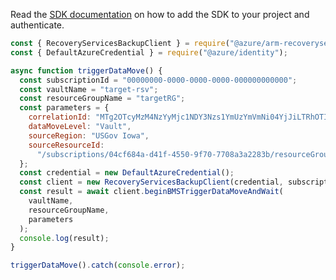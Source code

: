 Read the [SDK documentation](https://github.com/Azure/azure-sdk-for-js/blob/%40azure%2Farm-recoveryservicesbackup_9.0.0/sdk/recoveryservicesbackup/arm-recoveryservicesbackup/README.md) on how to add the SDK to your project and authenticate.

```javascript
const { RecoveryServicesBackupClient } = require("@azure/arm-recoveryservicesbackup");
const { DefaultAzureCredential } = require("@azure/identity");

async function triggerDataMove() {
  const subscriptionId = "00000000-0000-0000-0000-000000000000";
  const vaultName = "target-rsv";
  const resourceGroupName = "targetRG";
  const parameters = {
    correlationId: "MTg2OTcyMzM4NzYyMjc1NDY3Nzs1YmUzYmVmNi04YjJiLTRhOTItOTllYi01NTM0MDllYjk2NjE=",
    dataMoveLevel: "Vault",
    sourceRegion: "USGov Iowa",
    sourceResourceId:
      "/subscriptions/04cf684a-d41f-4550-9f70-7708a3a2283b/resourceGroups/sourceRG/providers/Microsoft.RecoveryServices/vaults/source-rsv",
  };
  const credential = new DefaultAzureCredential();
  const client = new RecoveryServicesBackupClient(credential, subscriptionId);
  const result = await client.beginBMSTriggerDataMoveAndWait(
    vaultName,
    resourceGroupName,
    parameters
  );
  console.log(result);
}

triggerDataMove().catch(console.error);
```
